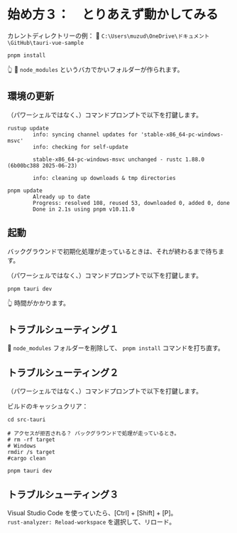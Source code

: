 # 始め方３：　とりあえず動かしてみる

カレントディレクトリーの例： 📁 `C:\Users\muzud\OneDrive\ドキュメント\GitHub\tauri-vue-sample`  

```shell
pnpm install
```

👆 📁 `node_modules` というバカでかいフォルダーが作られます。  

## 環境の更新

（パワーシェルではなく、）コマンドプロンプトで以下を打鍵します。  

```shell
rustup update
        info: syncing channel updates for 'stable-x86_64-pc-windows-msvc'
        info: checking for self-update

        stable-x86_64-pc-windows-msvc unchanged - rustc 1.88.0 (6b00bc388 2025-06-23)

        info: cleaning up downloads & tmp directories
```

```shell
pnpm update
        Already up to date
        Progress: resolved 108, reused 53, downloaded 0, added 0, done
        Done in 2.1s using pnpm v10.11.0
```

## 起動

バックグラウンドで初期化処理が走っているときは、それが終わるまで待ちます。  

（パワーシェルではなく、）コマンドプロンプトで以下を打鍵します。  

```shell
pnpm tauri dev
```

👆 時間がかかります。  

## トラブルシューティング１

📁 `node_modules` フォルダーを削除して、 `pnpm install` コマンドを打ち直す。  

## トラブルシューティング２

（パワーシェルではなく、）コマンドプロンプトで以下を打鍵します。  

ビルドのキャッシュクリア：  

```shell
cd src-tauri

# アクセスが拒否される？ バックグラウンドで処理が走っているとき。
# rm -rf target
# Windows
rmdir /s target
#cargo clean

pnpm tauri dev
```

## トラブルシューティング３

Visual Studio Code を使っていたら、[Ctrl] + [Shift] + [P]。  
`rust-analyzer: Reload-workspace` を選択して、リロード。  
